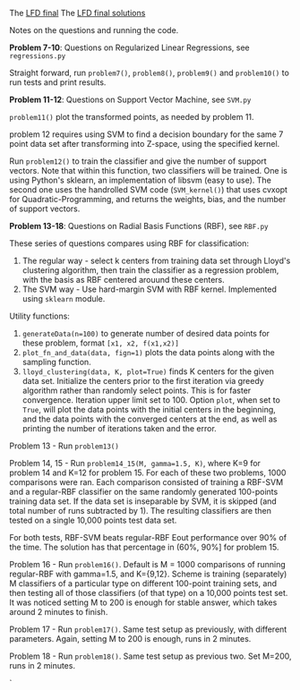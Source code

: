 The [LFD final](https://work.caltech.edu/homework/final.pdf)
The [LFD final solutions](https://work.caltech.edu/homework/final_sol.pdf)

Notes on the questions and running the code.

**Problem 7-10**: Questions on Regularized Linear Regressions, see `regressions.py`

Straight forward, run `problem7()`, `problem8()`, `problem9()` and `problem10()` to run tests and print results.

**Problem 11-12**: Questions on Support Vector Machine, see `SVM.py`

`problem11()` plot the transformed points, as needed by problem 11.

problem 12 requires using SVM to find a decision boundary for the same 7 point data set after transforming into Z-space, using the specified kernel.

Run `problem12()` to train the classifier and give the number of support vectors. Note that within this function, two classifiers will be trained. One is using Python's sklearn, an implementation of libsvm (easy to use). The second one uses the handrolled SVM code (`SVM_kernel()`) that uses cvxopt for Quadratic-Programming, and returns the weights, bias, and the number of support vectors.

**Problem 13-18**: Questions on Radial Basis Functions (RBF), see `RBF.py`

These series of questions compares using RBF for classification:

1. The regular way - select k centers from training data set through Lloyd's clustering algorithm, then train the classifier as a regression problem, with the basis as RBF centered arouund these centers.
2. The SVM way - Use hard-margin SVM with RBF kernel. Implemented using `sklearn` module.

Utility functions:

1. `generateData(n=100)` to generate number of desired data points for these problem, format `[x1, x2, f(x1,x2)]`
2. `plot_fn_and_data(data, fign=1)` plots the data points along with the sampling function.
3. `lloyd_clustering(data, K, plot=True)` finds K centers for the given data set. Initialize the centers prior to the first iteration via greedy algorithm rather than randomly select points. This is for faster convergence. Iteration upper limit set to 100. Option `plot`, when set to `True`, will plot the data points with the initial centers in the beginning, and the data points with the converged centers at the end, as well as printing the number of iterations taken and the error.

Problem 13 - Run `problem13()`

Problem 14, 15 - Run `problem14_15(M, gamma=1.5, K)`, where K=9 for problem 14 and K=12 for problem 15. For each of these two problems, 1000 comparisons were ran. Each comparison consisted of training a RBF-SVM and a regular-RBF classifier on the same randomly generated 100-points training data set. If the data set is inseparable by SVM, it is skipped (and total number of runs subtracted by 1). The resulting classifiers are then tested on a single 10,000 points test data set.

For both tests, RBF-SVM beats regular-RBF Eout performance over 90% of the time. The solution has that percentage in (60%, 90%] for problem 15.

Problem 16 - Run `problem16()`. Default is M = 1000 comparisons of running regular-RBF with gamma=1.5, and K={9,12}. Scheme is training (separately) M classifiers of a particular type on different 100-point training sets, and then testing all of those classifiers (of that type) on a 10,000 points test set. It was noticed setting M to 200 is enough for stable answer, which takes around 2 minutes to finish.

Problem 17 - Run `problem17()`. Same test setup as previously, with different parameters. Again, setting M to 200 is enough, runs in 2 minutes.

Problem 18 - Run `problem18()`. Same test setup as previous two. Set M=200, runs in 2 minutes.

`
